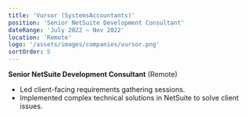 ```yaml
---
title: 'Vursor (SystemsAccountants)'
position: 'Senior NetSuite Development Consultant'
dateRange: 'July 2022 – Nov 2022'
location: 'Remote'
logo: '/assets/images/companies/vursor.png'
sortOrder: 5
---
```


**Senior NetSuite Development Consultant** (Remote)

- Led client-facing requirements gathering sessions.
- Implemented complex technical solutions in NetSuite to solve client issues.
